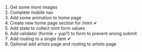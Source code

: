 1. Get some more images
2. Complete mobile nav
3. Add some animation to home page
4. Create new home page section for /mint ✔
5. Add state to collect mint form values
6. Add validator (formik + yup?) to form to prevent wrong submit
7. Add routing to a single item ✔
8. Optional add artists page and routing to artists page